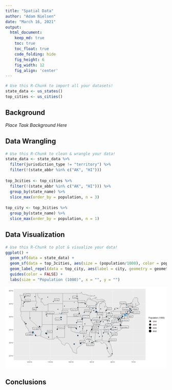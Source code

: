 ```yaml
---
title: "Spatial Data"
author: "Adam Nielsen"
date: "March 16, 2021"
output:
  html_document:  
    keep_md: true
    toc: true
    toc_float: true
    code_folding: hide
    fig_height: 6
    fig_width: 12
    fig_align: 'center'
---
```







```r
# Use this R-Chunk to import all your datasets!
state_data <- us_states()
top_cities <- us_cities()
```

## Background

_Place Task Background Here_

## Data Wrangling


```r
# Use this R-Chunk to clean & wrangle your data!
state_data <- state_data %>%
  filter(jurisdiction_type != "territory") %>%
  filter(!(state_abbr %in% c("AK", "HI")))

top_3cities <- top_cities %>%
  filter(!(state_abbr %in% c("AK", "HI"))) %>%
  group_by(state_name) %>%
  slice_max(order_by = population, n = 3)

top_city <- top_3cities %>%
  group_by(state_name) %>%
  slice_max(order_by = population, n = 1)
```

## Data Visualization


```r
# Use this R-Chunk to plot & visualize your data!
ggplot() +
  geom_sf(data = state_data) +
  geom_sf(data = top_3cities, aes(size = (population/1000), color = population/1000)) +
  geom_label_repel(data = top_city, aes(label = city, geometry = geometry), stat = "sf_coordinates", size = 2, min.segment.length = 0) +
  guides(color = FALSE) +
  labs(size = "Population (1000)", x = "", y = "")
```

![](task_21_files/figure-html/plot_data-1.png)<!-- -->

## Conclusions
